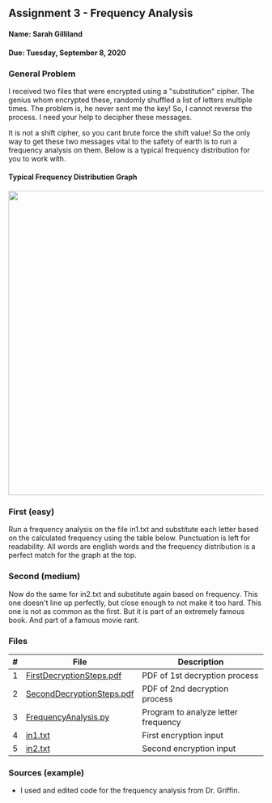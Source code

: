 
## Assignment 3 - Frequency Analysis
#### Name: Sarah Gilliland
#### Due: Tuesday, September 8, 2020

### General Problem
I received two files that were encrypted using a "substitution" cipher. The genius whom encrypted these, randomly shuffled a list of letters multiple times. The problem is, he never sent me the key! So, I cannot reverse the process. I need your help to decipher these messages.

It is not a shift cipher, so you cant brute force the shift value! So the only way to get these two messages vital to the safety of earth is to run a frequency analysis on them. Below is a typical frequency distribution for you to work with.

#### Typical Frequency Distribution Graph
<a href="https://cs.msutexas.edu/~griffin/zcloud/zcloud-files/frequency_4663_2020.jpg"><img src="https://cs.msutexas.edu/~griffin/zcloud/zcloud-files/frequency_4663_2020.jpg" width="600"></a>

### First (easy)
Run a frequency analysis on the file in1.txt and substitute each letter based on the calculated frequency using the table below. Punctuation is left for readability. All words are english words and the frequency distribution is a perfect match for the graph at the top.

### Second (medium)
Now do the same for in2.txt and substitute again based on frequency. This one doesn't line up perfectly, but close enough to not make it too hard. This one is not as common as the first. But it is part of an extremely famous book. And part of a famous movie rant.


### Files

|   #   | File                       | Description                                                |
| :---: | -------------------------- | ---------------------------------------------------------- |
|   1   | [FirstDecryptionSteps.pdf](https://github.com/sgilliland/4663-Cryptography-Gilliland/blob/master/Assignments/A03/FirstDecryptionSteps.pdf)     | PDF of 1st decryption process  |
|   2   | [SecondDecryptionSteps.pdf](https://github.com/sgilliland/4663-Cryptography-Gilliland/blob/master/Assignments/A03/SecondDecryptionSteps.pdf)     | PDF of 2nd decryption process  |
|   3   | [FrequencyAnalysis.py](https://github.com/sgilliland/4663-Cryptography-Gilliland/blob/master/Assignments/A03/FrequencyAnalysis.py)     | Program to analyze letter frequency   | 
|   4   | [in1.txt](https://github.com/sgilliland/4663-Cryptography-Gilliland/blob/master/Assignments/A03/in1.txt)               | First encryption input                 |
|   5   | [in2.txt](https://github.com/sgilliland/4663-Cryptography-Gilliland/blob/master/Assignments/A03/in2.txt)               | Second encryption input                |


### Sources (example)
- I used and edited code for the frequency analysis from Dr. Griffin.
